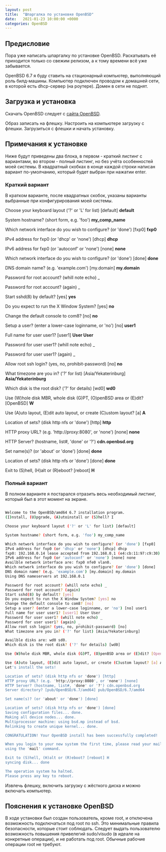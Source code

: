 ```yaml
---
layout: post
title:  "Шпаргалка по установке OpenBSD"
date:   2021-01-23 10:00:00 +0000
categories: OpenBSD
---
```

## Предисловие
Пора уже написать шпаргалку по установке OpenBSD. Раскатывать её приходится только со свежим релизом, а к тому времени всё уже забывается.

OpenBSD 6.7 я буду ставить на стационарный компьютер, выполняющий роль билд-машины. Компьютер подключен проводом к домашней сети, в которой есть dhcp-сервер (на роутере). Домен в сети не поднят.

## Загрузка и установка
Скачать OpenBSD следует с [сайта OpenBSD][1].

Образ записать на флешку. Настроить на компьютере загрузку с флешки. Загрузиться с флешки и начать установку.

## Примечания к установке

Ниже будут приведены два блока, в первом - краткий листинг с вариантами, во втором - полный листинг, но без учёта особенностей моей системы. В квадратный скобках в конце каждой строки написан вариант по-умолчанию, который будет выбран при нажатии enter. 

### Краткий вариант

В кратком варианте, после квадратных скобок, указаны варианты выбранные при конфигурирования моей системы.

Choose your keyboard layout ('?' or 'L' for list) [default] **default**

System hostname? (short form, e.g. 'foo') **my_comp_name**

Which network interface do you wish to configure? (or 'done') [fxp0] **fxp0**

IPv4 address for fxp0 (or 'dhcp' or 'none') [dhcp] **dhcp**

IPv6 address for fxp0 (or 'autoconf' or 'none') [none] **none**

Which network interface do you wish to configure? (or 'done') [done] **done**

DNS domain name? (e.g. 'example.com') [my.domain] **my.domain**

Password for root account? (whill note echo) _

Password for root account? (again) _

Start sshd(8) by default? [yes] **yes**

Do you expect to run the X Window System? [yes] **no**

Change the default console to com8? [no] **no**

Setup a user? (enter a lower-case loginname, or 'no') [no] **user1**

Full name for user user1? [user1] **User User**

Password for user user1? (whill note echo) _

Password for user user1? (again) _

Allow root ssh login? (yes, no, prohibit-password) [no] **no**

What timezone are you in? ('?' for list) [Asia/Yekaterinburg] **Asia/Yekaterinburg**

Which disk is the root disk? ('?' for details) [wd0] **wd0**

Use (W)hole disk MBR, whole disk (G)PT, (O)penBSD area or (E)dit? [OpenBSD] **W**

Use (A)uto layout, (E)dit auto layout, or create (C)ustom layout? [a] **A**

Location of sets? (disk http nfs or 'done') [http] **http**

HTTP proxy URL? (e.g. 'http://proxy:8080', or 'none') [none] **none**

HTTP Server? (hostname, list#, 'done' or '?') **cdn.openbsd.org**

Set name(s)? (or 'about' or 'done') [done] **done**

Location of sets? (disk http nfs or 'done') [done] **done**

Exit to (S)hell, (H)alt or (R)eboot? [reboot] **H**

### Полный вариант

В полном варианте я постарался отразить весь необходимый листинг, который был в этот момент на экране. 

```bash

Welcome to the OpenBSD/amd64 6.7 installation program.
(I)nstall, (U)pgrade, (A)utoinstall or (S)hell? I

Choose your keyboard layout ('?' or 'L' for list) [default]

System hostname? (short form, e.g. 'foo') my_comp_name

Which network interface do you wish to configure? (or 'done') [fxp0]
IPv4 address for fxp0 (or 'dhcp' or 'none') [dhcp] dhcp
fxp0: 192.168.0.14 lease accepted from 192.168.0.1 (e4:cb:11:97:c9:30)
IPv6 address for fxp0 (or 'autoconf' or 'none') [none] none
Availble network interface are: fxp0 nfe0 vlan0.
Which network interface do you wish to configure? (or 'done') [done]
DNS domain name? (e.g. 'example.com') [my.domain] my.domain
Using DNS nameservers at 192.168.0.1

Password for root account? (whill note echo) _
Password for root account? (again)
Start sshd(8) by default? [yes]
Do you expect to run the X Window System? [yes] no
Change the default console to com8? [no]
Setup a user? (enter a lower-case loginname, or 'no') [no] user1
Full name for user user1? [user1] User User
Password for user user1? (whill note echo) _
Password for user user1? (again) _
Allow root ssh login? (yes, no, prohibit-password) [no]
What timezone are you in? ('?' for list) [Asia/Yekaterinburg]

Availble disks are: wd0 sd0.
Which disk is the root disk? ('?' for details) [wd0]

Use (W)hole disk MBR, whole disk (G)PT, (O)penBSD area or (E)dit? [OpenBSD] W

Use (A)uto layout, (E)dit auto layout, or create (C)ustom layout? [a] A
Let's install the sets!

Location of sets? (disk http nfs or 'done') [http]
HTTP proxy URL? (e.g. 'http://proxy:8080', or 'none') [none]
HTTP Server? (hostname, list#, 'done' or '?') cdn.openbsd.org
Server directory? [pub/OpenBSD/6.7/amd64] pub/OpenBSD/6.7/amd64

Set name(s)? (or 'about' or 'done') [done]

Location of sets? (disk http nfs or 'done') [done]
Saving configuration files... done.
Making all device nodes... done.
Multiprocessor machine: using bsd.mp instead of bsd.
Relinking to create unique kernel... done.

CONGRATULATION! Your OpenBSD install has been successfully completed!

When you login to your new system the first time, please read your mail
using the 'mail' command.

Exit to (S)hell, (H)alt or (R)eboot? [reboot] H
syncing disk... done

The operation system ha halted.
Please press any key to reboot.
```

Извлечь флешку, включить загрузку с жёсткого диска и можно включать компьютер.

## Пояснения к установке OpenBSD
В ходе установки был создан пользователь, кроме root, и отключена возможность подключаться под root по ssh. Это минимальные правила безопасности, которые стоит соблюдать. Следует выдать пользователю возможность повышения привелегий sudo/visudo (в идеале на конкретные операции), и не работать под root. Обычные рабочие операции root не требуют.

[1]: https://www.openbsd.org/faq/faq4.html#Download